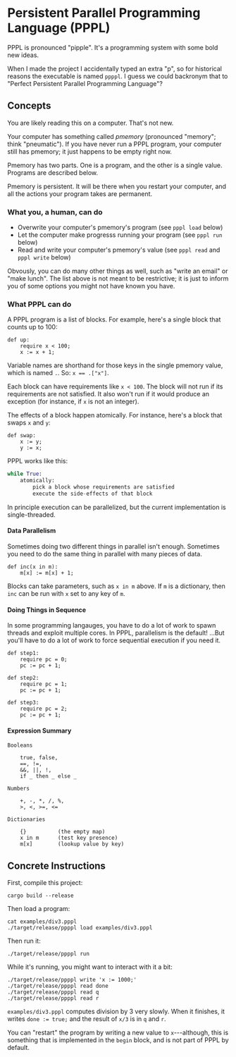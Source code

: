 # Persistent Parallel Programming Language (PPPL)

PPPL is pronounced "pipple".  It's a programming system with some bold new
ideas.

When I made the project I accidentally typed an extra "p", so for historical
reasons the executable is named `ppppl`.  I guess we could backronym that to
"Perfect Persistent Parallel Programming Language"?


## Concepts

You are likely reading this on a computer.  That's not new.

Your computer has something called _pmemory_ (pronounced "memory"; think
"pneumatic").  If you have never run a PPPL program, your computer still has
pmemory; it just happens to be empty right now.

Pmemory has two parts.  One is a program, and the other is a single value.
Programs are described below.

Pmemory is persistent.  It will be there when you restart your computer, and
all the actions your program takes are permanent.


### What you, a human, can do

 - Overwrite your computer's pmemory's program (see `pppl load` below)
 - Let the computer make progresss running your program (see `pppl run` below)
 - Read and write your computer's pmemory's value (see `pppl read` and
   `pppl write` below)

Obvously, you can do many other things as well, such as "write an email" or
"make lunch".  The list above is not meant to be restrictive; it is just to
inform you of some options you might not have known you have.


### What PPPL can do

A PPPL program is a list of blocks.  For example, here's a single block that
counts up to 100:

```
def up:
    require x < 100;
    x := x + 1;
```

Variable names are shorthand for those keys in the single pmemory value, which
is named `.`.  So: `x == .["x"]`.

Each block can have requirements like `x < 100`.  The block will not run if its
requirements are not satisfied.  It also won't run if it would produce an
exception (for instance, if `x` is not an integer).

The effects of a block happen atomically.  For instance, here's a block that
swaps `x` and `y`:

```
def swap:
    x := y;
    y := x;
```

PPPL works like this:

```python
while True:
    atomically:
        pick a block whose requirements are satisfied
        execute the side-effects of that block
```

In principle execution can be parallelized, but the current implementation is
single-threaded.


#### Data Parallelism

Sometimes doing two different things in parallel isn't enough.  Sometimes you
need to do the same thing in parallel with many pieces of data.

```
def inc(x in m):
    m[x] := m[x] + 1;
```

Blocks can take parameters, such as `x in m` above.  If `m` is a dictionary,
then `inc` can be run with `x` set to any key of `m`.


#### Doing Things in Sequence

In some programming langauges, you have to do a lot of work to spawn threads
and exploit multiple cores.  In PPPL, parallelism is the default!  ...But
you'll have to do a lot of work to force sequential execution if you need it.

```
def step1:
    require pc = 0;
    pc := pc + 1;

def step2:
    require pc = 1;
    pc := pc + 1;

def step3:
    require pc = 2;
    pc := pc + 1;
```


#### Expression Summary

```
Booleans

    true, false,
    ==, !=,
    &&, ||, !,
    if _ then _ else _

Numbers

    +, -, *, /, %,
    >, <, >=, <=

Dictionaries

    {}          (the empty map)
    x in m      (test key presence)
    m[x]        (lookup value by key)
```


## Concrete Instructions

First, compile this project:

    cargo build --release

Then load a program:

    cat examples/div3.pppl
    ./target/release/ppppl load examples/div3.pppl

Then run it:

    ./target/release/ppppl run

While it's running, you might want to interact with it a bit:

    ./target/release/ppppl write 'x := 1000;'
    ./target/release/ppppl read done
    ./target/release/ppppl read q
    ./target/release/ppppl read r

`examples/div3.pppl` computes division by 3 very slowly.  When it finishes, it
writes `done := true;` and the result of `x/3` is in `q` and `r`.

You can "restart" the program by writing a new value to `x`---although, this
is something that is implemented in the `begin` block, and is not part of PPPL
by default.
